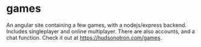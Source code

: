 # games
An angular site containing a few games, with a nodejs/express backend. Includes singleplayer and online multiplayer. There are also accounts, and a chat function. Check it out at https://hudsonotron.com/games.